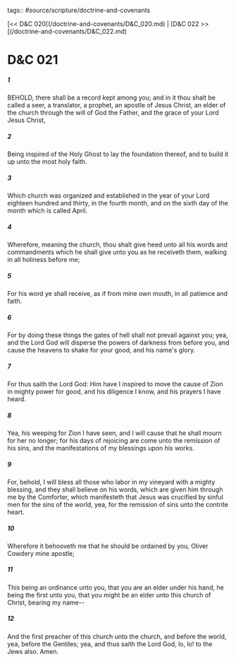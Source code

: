 tags:: #source/scripture/doctrine-and-covenants

[<< D&C 020[(/doctrine-and-covenants/D&C_020.md) | [D&C 022 >>[(/doctrine-and-covenants/D&C_022.md)

# D&C 021

##### 1

BEHOLD, there shall be a record kept among you; and in it thou shalt be called a seer, a translator, a prophet, an apostle of Jesus Christ, an elder of the church through the will of God the Father, and the grace of your Lord Jesus Christ,

##### 2

Being inspired of the Holy Ghost to lay the foundation thereof, and to build it up unto the most holy faith.

##### 3

Which church was organized and established in the year of your Lord eighteen hundred and thirty, in the fourth month, and on the sixth day of the month which is called April.

##### 4

Wherefore, meaning the church, thou shalt give heed unto all his words and commandments which he shall give unto you as he receiveth them, walking in all holiness before me;

##### 5

For his word ye shall receive, as if from mine own mouth, in all patience and faith.

##### 6

For by doing these things the gates of hell shall not prevail against you; yea, and the Lord God will disperse the powers of darkness from before you, and cause the heavens to shake for your good, and his name's glory.

##### 7

For thus saith the Lord God: Him have I inspired to move the cause of Zion in mighty power for good, and his diligence I know, and his prayers I have heard.

##### 8

Yea, his weeping for Zion I have seen, and I will cause that he shall mourn for her no longer; for his days of rejoicing are come unto the remission of his sins, and the manifestations of my blessings upon his works.

##### 9

For, behold, I will bless all those who labor in my vineyard with a mighty blessing, and they shall believe on his words, which are given him through me by the Comforter, which manifesteth that Jesus was crucified by sinful men for the sins of the world, yea, for the remission of sins unto the contrite heart.

##### 10

Wherefore it behooveth me that he should be ordained by you, Oliver Cowdery mine apostle;

##### 11

This being an ordinance unto you, that you are an elder under his hand, he being the first unto you, that you might be an elder unto this church of Christ, bearing my name--

##### 12

And the first preacher of this church unto the church, and before the world, yea, before the Gentiles; yea, and thus saith the Lord God, lo, lo! to the Jews also. Amen.
